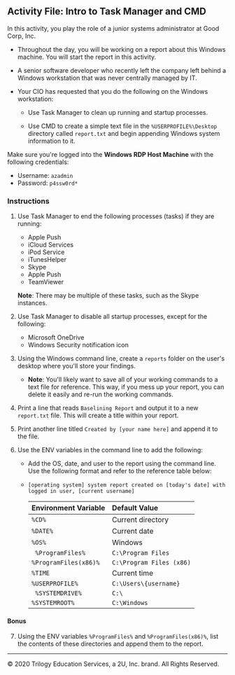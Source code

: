 ## Activity File: Intro to Task Manager and CMD

In this activity, you play the role of a junior systems administrator at Good Corp, Inc.

- Throughout the day, you will be working on a report about this Windows machine. You will start the report in this activity.

- A senior software developer who recently left the company left behind a Windows workstation that was never centrally managed by IT. 

- Your CIO has requested that you do the following on the Windows workstation:

   - Use Task Manager to clean up running and startup processes.

   - Use CMD to create a simple text file in the `%USERPROFILE%\Desktop` directory called `report.txt` and begin appending Windows system information to it.

Make sure you're logged into the **Windows RDP Host Machine** with the following credentials:

- Username: `azadmin`
- Password: `p4ssw0rd*`

### Instructions 

1. Use Task Manager to end the following processes (tasks) if they are running:

   - Apple Push
   - iCloud Services
   - iPod Service
   - iTunesHelper
   - Skype
   - Apple Push
   - TeamViewer 

    **Note**: There may be multiple of these tasks, such as the Skype instances.

2. Use Task Manager to disable all startup processes, except for the following:

   -  Microsoft OneDrive
   -  Windows Security notification icon

3. Using the Windows command line, create a `reports` folder on the user's desktop where you'll store your findings.

   - **Note**: You'll likely want to save all of your working commands to a text file for reference. This way, if you mess up your report, you can delete it easily and re-run the working commands.

4.  Print a line that reads `Baselining Report` and output it to a new `report.txt` file. This will create a title within your report.

5. Print another line titled `Created by [your name here]` and append it to the file.


6. Use the ENV variables in the command line to add the following:

   - Add the OS, date, and user to the report using the command line.  Use the following format and refer to the reference table below: 
   
   - `[operating system] system report created on [today's date] with logged in user, [current username]`  

      | Environment Variable | Default Value          |
      | :------------------- | :--------------------- |
      | `%CD%`                 | Current directory      |
      | `%DATE%`               | Current date       |
      | `%OS%`                 | Windows                |
      |` %ProgramFiles%`     | `C:\Program Files`       |
      | `%ProgramFiles(x86)%`  | `C:\Program Files (x86)` |
      | `%TIME`                | Current time       |
      | `%USERPROFILE%`        | `C:\Users\{username}`    |
      |` %SYSTEMDRIVE%`        | `C:\`                    |
      | `%SYSTEMROOT%`         | `C:\Windows`             |

#### Bonus

7. Using the ENV variables `%ProgramFiles%` and `%ProgramFiles(x86)%`, list the contents of these directories and append them to the report.

----

© 2020 Trilogy Education Services, a 2U, Inc. brand. All Rights Reserved.
